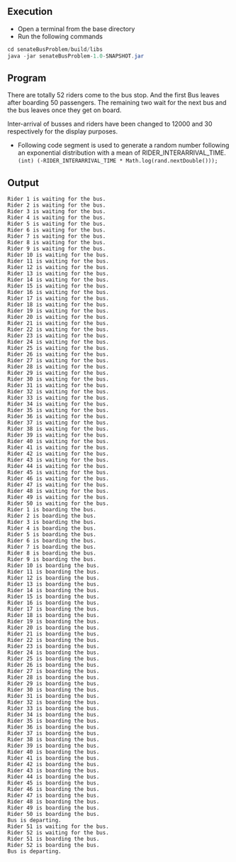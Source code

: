 ## Execution

* Open a terminal from the base directory
* Run the following commands

```java 
cd senateBusProblem/build/libs
java -jar senateBusProblem-1.0-SNAPSHOT.jar
```

## Program

There are totally 52 riders come to the bus stop. And the first Bus leaves after boarding 50 passengers. The remaining two wait for the next bus and the bus leaves once they get on board.

Inter-arrival of busses and riders have been changed to 12000 and 30 respectively for the display purposes.
-  Following code segment is used to generate a random number following an exponential distribution with a mean of RIDER_INTERARRIVAL_TIME. ```(int) (-RIDER_INTERARRIVAL_TIME * Math.log(rand.nextDouble()));```

## Output


```
Rider 1 is waiting for the bus.
Rider 2 is waiting for the bus.
Rider 3 is waiting for the bus.
Rider 4 is waiting for the bus.
Rider 5 is waiting for the bus.
Rider 6 is waiting for the bus.
Rider 7 is waiting for the bus.
Rider 8 is waiting for the bus.
Rider 9 is waiting for the bus.
Rider 10 is waiting for the bus.
Rider 11 is waiting for the bus.
Rider 12 is waiting for the bus.
Rider 13 is waiting for the bus.
Rider 14 is waiting for the bus.
Rider 15 is waiting for the bus.
Rider 16 is waiting for the bus.
Rider 17 is waiting for the bus.
Rider 18 is waiting for the bus.
Rider 19 is waiting for the bus.
Rider 20 is waiting for the bus.
Rider 21 is waiting for the bus.
Rider 22 is waiting for the bus.
Rider 23 is waiting for the bus.
Rider 24 is waiting for the bus.
Rider 25 is waiting for the bus.
Rider 26 is waiting for the bus.
Rider 27 is waiting for the bus.
Rider 28 is waiting for the bus.
Rider 29 is waiting for the bus.
Rider 30 is waiting for the bus.
Rider 31 is waiting for the bus.
Rider 32 is waiting for the bus.
Rider 33 is waiting for the bus.
Rider 34 is waiting for the bus.
Rider 35 is waiting for the bus.
Rider 36 is waiting for the bus.
Rider 37 is waiting for the bus.
Rider 38 is waiting for the bus.
Rider 39 is waiting for the bus.
Rider 40 is waiting for the bus.
Rider 41 is waiting for the bus.
Rider 42 is waiting for the bus.
Rider 43 is waiting for the bus.
Rider 44 is waiting for the bus.
Rider 45 is waiting for the bus.
Rider 46 is waiting for the bus.
Rider 47 is waiting for the bus.
Rider 48 is waiting for the bus.
Rider 49 is waiting for the bus.
Rider 50 is waiting for the bus.
Rider 1 is boarding the bus.
Rider 2 is boarding the bus.
Rider 3 is boarding the bus.
Rider 4 is boarding the bus.
Rider 5 is boarding the bus.
Rider 6 is boarding the bus.
Rider 7 is boarding the bus.
Rider 8 is boarding the bus.
Rider 9 is boarding the bus.
Rider 10 is boarding the bus.
Rider 11 is boarding the bus.
Rider 12 is boarding the bus.
Rider 13 is boarding the bus.
Rider 14 is boarding the bus.
Rider 15 is boarding the bus.
Rider 16 is boarding the bus.
Rider 17 is boarding the bus.
Rider 18 is boarding the bus.
Rider 19 is boarding the bus.
Rider 20 is boarding the bus.
Rider 21 is boarding the bus.
Rider 22 is boarding the bus.
Rider 23 is boarding the bus.
Rider 24 is boarding the bus.
Rider 25 is boarding the bus.
Rider 26 is boarding the bus.
Rider 27 is boarding the bus.
Rider 28 is boarding the bus.
Rider 29 is boarding the bus.
Rider 30 is boarding the bus.
Rider 31 is boarding the bus.
Rider 32 is boarding the bus.
Rider 33 is boarding the bus.
Rider 34 is boarding the bus.
Rider 35 is boarding the bus.
Rider 36 is boarding the bus.
Rider 37 is boarding the bus.
Rider 38 is boarding the bus.
Rider 39 is boarding the bus.
Rider 40 is boarding the bus.
Rider 41 is boarding the bus.
Rider 42 is boarding the bus.
Rider 43 is boarding the bus.
Rider 44 is boarding the bus.
Rider 45 is boarding the bus.
Rider 46 is boarding the bus.
Rider 47 is boarding the bus.
Rider 48 is boarding the bus.
Rider 49 is boarding the bus.
Rider 50 is boarding the bus.
Bus is departing.
Rider 51 is waiting for the bus.
Rider 52 is waiting for the bus.
Rider 51 is boarding the bus.
Rider 52 is boarding the bus.
Bus is departing.
```